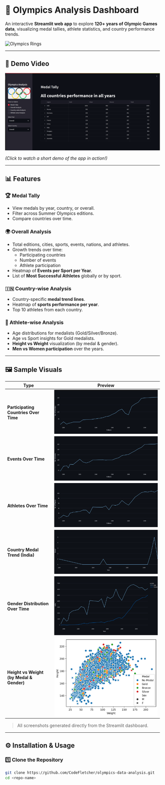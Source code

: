 # 🏅 Olympics Analysis Dashboard

An interactive **Streamlit web app** to explore **120+ years of Olympic Games data**, visualizing medal tallies, athlete statistics, and country performance trends.

![Olympics Rings](https://upload.wikimedia.org/wikipedia/commons/5/5c/Olympic_rings_without_rims.svg)

---

## 🎥 Demo Video

[![Watch the demo](images/thumbnail.png)](video/demo.webm)

_(Click to watch a short demo of the app in action!)_

---

## 📊 Features

### 🏆 Medal Tally

-   View medals by year, country, or overall.
-   Filter across Summer Olympics editions.
-   Compare countries over time.

### 🌍 Overall Analysis

-   Total editions, cities, sports, events, nations, and athletes.
-   Growth trends over time:
    -   Participating countries
    -   Number of events
    -   Athlete participation
-   Heatmap of **Events per Sport per Year**.
-   List of **Most Successful Athletes** globally or by sport.

### 🇮🇳 Country-wise Analysis

-   Country-specific **medal trend lines**.
-   Heatmap of **sports performance per year**.
-   Top 10 athletes from each country.

### 🧍 Athlete-wise Analysis

-   Age distributions for medalists (Gold/Silver/Bronze).
-   Age vs Sport insights for Gold medalists.
-   **Height vs Weight** visualization (by medal & gender).
-   **Men vs Women participation** over the years.

---

## 🖼️ Sample Visuals

| Type                                     | Preview                                                        |
| ---------------------------------------- | -------------------------------------------------------------- |
| **Participating Countries Over Time**    | ![countries_over_time](images/countries_over_time.png)         |
| **Events Over Time**                     | ![events_over_time](images/events_over_time.png)               |
| **Athletes Over Time**                   | ![athletes_over_time](images/athletes_over_time.png)           |
| **Country Medal Trend (India)**          | ![country_medals_line_IND](images/country_medals_line_IND.png) |
| **Gender Distribution Over Time**        | ![top_athletes](images/gender_over_time.png)                   |
| **Height vs Weight (by Medal & Gender)** | ![height_weight_scatter](images/height_weight_scatter.png)     |

> All screenshots generated directly from the Streamlit dashboard.

---

## ⚙️ Installation & Usage

### 1️⃣ Clone the Repository

```bash
git clone https://github.com/CodeFletcher/olympics-data-analysis.git
cd <repo-name>
```
